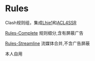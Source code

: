 # Rules


Clash规则组，集成[Lhie1](https://github.com/lhie1/Rules)和[ACL4SSR](https://github.com/ACL4SSR/ACL4SSR)



[Rules-Complete](https://github.com/zzcabc/Rules/tree/main/Rules-Complete) 规则细分,含有屏蔽广告



[Rules-Streamline](https://github.com/zzcabc/Rules/tree/main/Rules-Streamline) 流媒体合并,不含广告屏蔽

本人自用
